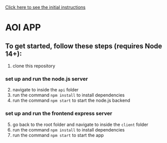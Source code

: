 [Click here to see the initial instructions](https://github.com/jbyrne6/aoi-app/files/9563234/Coding.exercise.pdf)
# AOI APP

## To get started, follow these steps (requires Node 14+):
1. clone this repository

### set up and run the node.js server
2. navigate to inside the `api` folder
3. run the command `npm install` to install dependencies
4. run the command `npm start` to start the node.js backend

### set up and run the frontend express server
5. go back to the root folder and navigate to inside the `client` folder
6. run the command `npm install` to install dependencies
7. run the command `npm start` to start the app
